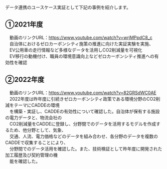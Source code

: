 データ連携のユースケース実証として下記の事例を紹介します。<br>

## ①2021年度
　動画のリンクURL：https://www.youtube.com/watch?v=wrjMPpdC8_c<br>
　自治体におけるゼロカーボンシティ施策の推進に向けた実証実験を実施、<br>
　EV公用車の走行情報など多様なデータを活用しCO2削減量を可視化<br>
　EV移行の動機付け、職員の環境意識向上などゼロカーボンシティ推進への有効性を確認<br>

## ②2022年度
　動画のリンクURL：https://www.youtube.com/watch?v=82GRSdWC0AE<br>
　2022年度は昨年度に引続きゼロカーボンシティ政策である環境分野のCO2削減をテーマにCADDEの環境<br>
　を構築・実証し、CADDEの有効性について確認した。自治体が保有する施設の電力データと、物流会社の<br>
　CO2削減量をCADDEに登録し、分野間でのデータを活用するモデルを作成するため、他分野として、気象、<br>
　交通、人流、電力価格などのデータを組み合わせ、各分野のデータを複数のCADDEで収集することにより、<br>
　分野間でのデータ活用を確認した。また、技術検証として昨年度に開発された加工履歴及び契約管理の機<br>
　能を確認した。<br>
